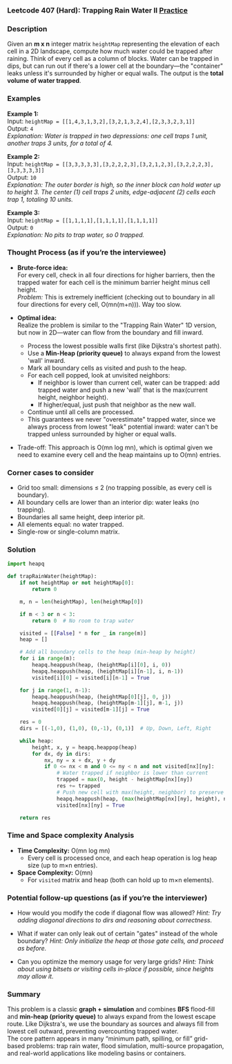 ### Leetcode 407 (Hard): Trapping Rain Water II [Practice](https://leetcode.com/problems/trapping-rain-water-ii)

### Description  
Given an **m x n** integer matrix `heightMap` representing the elevation of each cell in a 2D landscape, compute how much water could be trapped after raining. Think of every cell as a column of blocks. Water can be trapped in dips, but can run out if there's a lower cell at the boundary—the "container" leaks unless it's surrounded by higher or equal walls. The output is the **total volume of water trapped**.

### Examples  

**Example 1:**  
Input: `heightMap = [[1,4,3,1,3,2],[3,2,1,3,2,4],[2,3,3,2,3,1]]`  
Output: `4`  
*Explanation: Water is trapped in two depressions: one cell traps 1 unit, another traps 3 units, for a total of 4.*

**Example 2:**  
Input: `heightMap = [[3,3,3,3,3],[3,2,2,2,3],[3,2,1,2,3],[3,2,2,2,3],[3,3,3,3,3]]`  
Output: `10`  
*Explanation: The outer border is high, so the inner block can hold water up to height 3. The center (1) cell traps 2 units, edge-adjacent (2) cells each trap 1, totaling 10 units.*

**Example 3:**  
Input: `heightMap = [[1,1,1,1],[1,1,1,1],[1,1,1,1]]`  
Output: `0`  
*Explanation: No pits to trap water, so 0 trapped.*

### Thought Process (as if you’re the interviewee)  

- **Brute-force idea:**  
  For every cell, check in all four directions for higher barriers, then the trapped water for each cell is the minimum barrier height minus cell height.  
  *Problem:* This is extremely inefficient (checking out to boundary in all four directions for every cell, O(mn(m+n))). Way too slow.

- **Optimal idea:**  
  Realize the problem is similar to the "Trapping Rain Water" 1D version, but now in 2D—water can flow from the boundary and fill inward.  
  - Process the lowest possible walls first (like Dijkstra's shortest path).  
  - Use a **Min-Heap (priority queue)** to always expand from the lowest 'wall' inward.  
  - Mark all boundary cells as visited and push to the heap.  
  - For each cell popped, look at unvisited neighbors:
    - If neighbor is lower than current cell, water can be trapped: add trapped water and push a new 'wall' that is the max(current height, neighbor height).
    - If higher/equal, just push that neighbor as the new wall.
  - Continue until all cells are processed.
  - This guarantees we never "overestimate" trapped water, since we always process from lowest "leak" potential inward: water can't be trapped unless surrounded by higher or equal walls.

- Trade-off: This approach is O(mn log mn), which is optimal given we need to examine every cell and the heap maintains up to O(mn) entries.

### Corner cases to consider  
- Grid too small: dimensions ≤ 2 (no trapping possible, as every cell is boundary).
- All boundary cells are lower than an interior dip: water leaks (no trapping).
- Boundaries all same height, deep interior pit.
- All elements equal: no water trapped.
- Single-row or single-column matrix.

### Solution

```python
import heapq

def trapRainWater(heightMap):
    if not heightMap or not heightMap[0]:
        return 0

    m, n = len(heightMap), len(heightMap[0])

    if m < 3 or n < 3:
        return 0  # No room to trap water

    visited = [[False] * n for _ in range(m)]
    heap = []

    # Add all boundary cells to the heap (min-heap by height)
    for i in range(m):
        heapq.heappush(heap, (heightMap[i][0], i, 0))
        heapq.heappush(heap, (heightMap[i][n-1], i, n-1))
        visited[i][0] = visited[i][n-1] = True

    for j in range(1, n-1):
        heapq.heappush(heap, (heightMap[0][j], 0, j))
        heapq.heappush(heap, (heightMap[m-1][j], m-1, j))
        visited[0][j] = visited[m-1][j] = True

    res = 0
    dirs = [(-1,0), (1,0), (0,-1), (0,1)]  # Up, Down, Left, Right

    while heap:
        height, x, y = heapq.heappop(heap)
        for dx, dy in dirs:
            nx, ny = x + dx, y + dy
            if 0 <= nx < m and 0 <= ny < n and not visited[nx][ny]:
                # Water trapped if neighbor is lower than current
                trapped = max(0, height - heightMap[nx][ny])
                res += trapped
                # Push new cell with max(height, neighbor) to preserve water level
                heapq.heappush(heap, (max(heightMap[nx][ny], height), nx, ny))
                visited[nx][ny] = True

    return res
```

### Time and Space complexity Analysis  

- **Time Complexity:** O(mn log mn)  
  - Every cell is processed once, and each heap operation is log heap size (up to m×n entries).
- **Space Complexity:** O(mn)  
  - For `visited` matrix and heap (both can hold up to m×n elements).

### Potential follow-up questions (as if you’re the interviewer)  

- How would you modify the code if diagonal flow was allowed?
  *Hint: Try adding diagonal directions to dirs and reasoning about correctness.*

- What if water can only leak out of certain "gates" instead of the whole boundary?
  *Hint: Only initialize the heap at those gate cells, and proceed as before.*

- Can you optimize the memory usage for very large grids?
  *Hint: Think about using bitsets or visiting cells in-place if possible, since heights may allow it.*

### Summary
This problem is a classic **graph + simulation** and combines **BFS** flood-fill and **min-heap (priority queue)** to always expand from the lowest escape route. Like Dijkstra's, we use the boundary as sources and always fill from lowest cell outward, preventing overcounting trapped water.  
The core pattern appears in many “minimum path, spilling, or fill” grid-based problems: trap rain water, flood simulation, multi-source propagation, and real-world applications like modeling basins or containers.